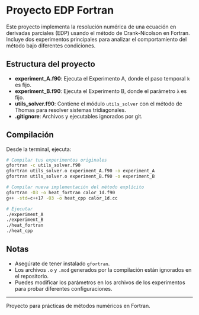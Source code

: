 # Proyecto EDP Fortran

Este proyecto implementa la resolución numérica de una ecuación en derivadas parciales (EDP) usando el método de Crank-Nicolson en Fortran. Incluye dos experimentos principales para analizar el comportamiento del método bajo diferentes condiciones.

## Estructura del proyecto

- **experiment_A.f90**: Ejecuta el Experimento A, donde el paso temporal `k` es fijo.
- **experiment_B.f90**: Ejecuta el Experimento B, donde el parámetro `λ` es fijo.
- **utils_solver.f90**: Contiene el módulo `utils_solver` con el método de Thomas para resolver sistemas tridiagonales.
- **.gitignore**: Archivos y ejecutables ignorados por git.

## Compilación

Desde la terminal, ejecuta:

```bash
# Compilar tus experimentos originales
gfortran -c utils_solver.f90
gfortran utils_solver.o experiment_A.f90 -o experiment_A
gfortran utils_solver.o experiment_B.f90 -o experiment_B

# Compilar nueva implementación del método explícito 
gfortran -O3 -o heat_fortran calor_1d.f90
g++ -std=c++17 -O3 -o heat_cpp calor_1d.cc

# Ejecutar
./experiment_A
./experiment_B
./heat_fortran
./heat_cpp
```


## Notas

- Asegúrate de tener instalado `gfortran`.
- Los archivos `.o` y `.mod` generados por la compilación están ignorados en el repositorio.
- Puedes modificar los parámetros en los archivos de los experimentos para probar diferentes configuraciones.

---
Proyecto para prácticas de métodos numéricos en Fortran.